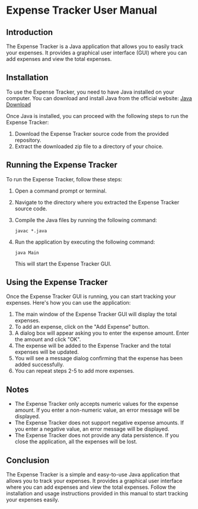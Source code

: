 # Expense Tracker User Manual

## Introduction

The Expense Tracker is a Java application that allows you to easily track your expenses. It provides a graphical user interface (GUI) where you can add expenses and view the total expenses.

## Installation

To use the Expense Tracker, you need to have Java installed on your computer. You can download and install Java from the official website: [Java Download](https://www.java.com/en/download/)

Once Java is installed, you can proceed with the following steps to run the Expense Tracker:

1. Download the Expense Tracker source code from the provided repository.
2. Extract the downloaded zip file to a directory of your choice.

## Running the Expense Tracker

To run the Expense Tracker, follow these steps:

1. Open a command prompt or terminal.
2. Navigate to the directory where you extracted the Expense Tracker source code.
3. Compile the Java files by running the following command:

   ```
   javac *.java
   ```

4. Run the application by executing the following command:

   ```
   java Main
   ```

   This will start the Expense Tracker GUI.

## Using the Expense Tracker

Once the Expense Tracker GUI is running, you can start tracking your expenses. Here's how you can use the application:

1. The main window of the Expense Tracker GUI will display the total expenses.
2. To add an expense, click on the "Add Expense" button.
3. A dialog box will appear asking you to enter the expense amount. Enter the amount and click "OK".
4. The expense will be added to the Expense Tracker and the total expenses will be updated.
5. You will see a message dialog confirming that the expense has been added successfully.
6. You can repeat steps 2-5 to add more expenses.

## Notes

- The Expense Tracker only accepts numeric values for the expense amount. If you enter a non-numeric value, an error message will be displayed.
- The Expense Tracker does not support negative expense amounts. If you enter a negative value, an error message will be displayed.
- The Expense Tracker does not provide any data persistence. If you close the application, all the expenses will be lost.

## Conclusion

The Expense Tracker is a simple and easy-to-use Java application that allows you to track your expenses. It provides a graphical user interface where you can add expenses and view the total expenses. Follow the installation and usage instructions provided in this manual to start tracking your expenses easily.